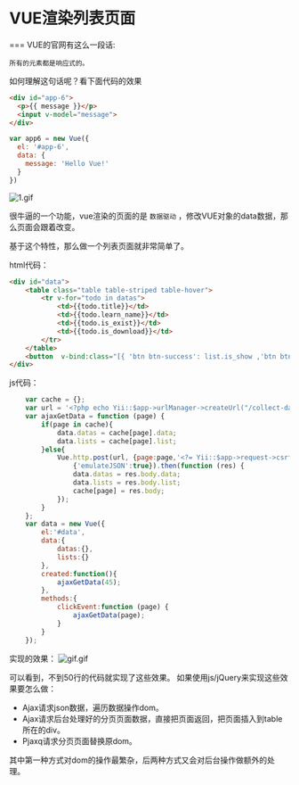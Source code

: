 # VUE渲染列表页面

===
VUE的官网有这么一段话:

    所有的元素都是响应式的。
如何理解这句话呢？看下面代码的效果

```html
<div id="app-6">
  <p>{{ message }}</p>
  <input v-model="message">
</div>
```

```javascript
var app6 = new Vue({
  el: '#app-6',
  data: {
    message: 'Hello Vue!'
  }
})
```

![1.gif](https://raw.githubusercontent.com/phpstudyOne/rihui/master/javascript/javascript_data_structure/VUE/Start/images/1.gif)

很牛逼的一个功能，vue渲染的页面的是 `数据驱动` ，修改VUE对象的data数据，那么页面会跟着改变。

基于这个特性，那么做一个列表页面就非常简单了。

html代码：

```html
<div id="data">
    <table class="table table-striped table-hover">
        <tr v-for="todo in datas">
            <td>{{todo.title}}</td>
            <td>{{todo.learn_name}}</td>
            <td>{{todo.is_exist}}</td>
            <td>{{todo.is_download}}</td>
        </tr>
    </table>
    <button  v-bind:class="[{ 'btn btn-success': list.is_show ,'btn btn-info': !list.is_show }]" v-for="list in lists" v-on:click="clickEvent(list.no)">{{list.no}}</button>
</div>
```

js代码：

```js
    var cache = {};
    var url = '<?php echo Yii::$app->urlManager->createUrl("/collect-data-copy/vue")?>';
    var ajaxGetData = function (page) {
        if(page in cache){
            data.datas = cache[page].data;
            data.lists = cache[page].list;
        }else{
            Vue.http.post(url, {page:page,'<?= Yii::$app->request->csrfParam ?>': '<?= Yii::$app->request->getCsrfToken() ?>'},
                {'emulateJSON':true}).then(function (res) {
                data.datas = res.body.data;
                data.lists = res.body.list;
                cache[page] = res.body;
            });
        }
    };
    var data = new Vue({
        el:'#data',
        data:{
            datas:{},
            lists:{}
        },
        created:function(){
            ajaxGetData(45);
        },
        methods:{
            clickEvent:function (page) {
                ajaxGetData(page);
            }
        }
    });
```

实现的效果：
![gif.gif](https://raw.githubusercontent.com/phpstudyOne/rihui/master/javascript/javascript_data_structure/VUE/Start/images/GIF.gif)

可以看到，不到50行的代码就实现了这些效果。
如果使用js/jQuery来实现这些效果要怎么做：

* Ajax请求json数据，遍历数据操作dom。
* Ajax请求后台处理好的分页页面数据，直接把页面返回，把页面插入到table所在的div。
* Pjaxq请求分页页面替换原dom。

其中第一种方式对dom的操作最繁杂，后两种方式又会对后台操作做额外的处理。